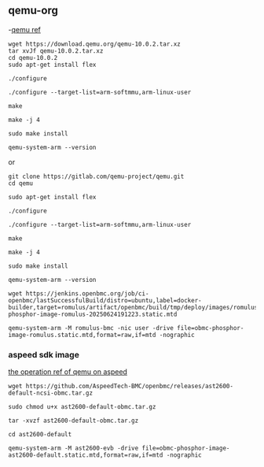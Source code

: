 ## qemu-org 

-[qemu ref](https://www.qemu.org/download/#source)

```shell
wget https://download.qemu.org/qemu-10.0.2.tar.xz
tar xvJf qemu-10.0.2.tar.xz
cd qemu-10.0.2
sudo apt-get install flex

./configure

./configure --target-list=arm-softmmu,arm-linux-user

make

make -j 4

sudo make install

qemu-system-arm --version
```

or 
```shell
git clone https://gitlab.com/qemu-project/qemu.git
cd qemu

sudo apt-get install flex

./configure

./configure --target-list=arm-softmmu,arm-linux-user

make

make -j 4

sudo make install

qemu-system-arm --version

```

```shell
wget https://jenkins.openbmc.org/job/ci-openbmc/lastSuccessfulBuild/distro=ubuntu,label=docker-builder,target=romulus/artifact/openbmc/build/tmp/deploy/images/romulus/obmc-phosphor-image-romulus-20250624191223.static.mtd

qemu-system-arm -M romulus-bmc -nic user -drive file=obmc-phosphor-image-romulus.static.mtd,format=raw,if=mtd -nographic
```
### aspeed sdk image
[the operation ref of qemu on aspeed](https://www.qemu.org/docs/master/system/arm/aspeed.html)


```shell
wget https://github.com/AspeedTech-BMC/openbmc/releases/ast2600-default-ncsi-obmc.tar.gz

sudo chmod u+x ast2600-default-obmc.tar.gz

tar -xvzf ast2600-default-obmc.tar.gz

cd ast2600-default

qemu-system-arm -M ast2600-evb -drive file=obmc-phosphor-image-ast2600-default.static.mtd,format=raw,if=mtd -nographic
```

